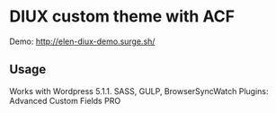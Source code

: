 # DIUX custom theme with ACF

Demo: http://elen-diux-demo.surge.sh/

## Usage

Works with Wordpress 5.1.1.
SASS, GULP, BrowserSyncWatch
Plugins: Advanced Custom Fields PRO
